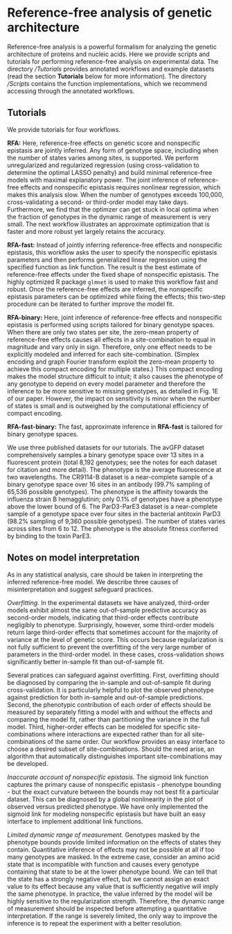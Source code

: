# Reference-free analysis of genetic architecture

Reference-free analysis is a powerful formalism for analyzing the genetic architecture of proteins and nucleic acids. Here we provide scripts and tutorials for performing reference-free analysis on experimental data. The directory */Tutorials* provides annotated workflows and example datasets (read the section **Tutorials** below for more information). The directory */Scripts* contains the function implementations, which we recommend accessing through the annotated workflows.

## Tutorials
We provide tutorials for four workflows.

**RFA:** Here, reference-free effects on genetic score and nonspecific epistasis are jointly inferred. Any form of genotype space, including when the number of states varies among sites, is supported. We perform unregularized and regularized regression (using cross-validation to determine the optimal LASSO penalty) and build minimal reference-free models with maximal explanatory power. The joint inference of reference-free effects and nonspecific epistasis requires nonlinear regression, which makes this analysis slow. When the number of genotypes exceeds 100,000, cross-validating a second- or third-order model may take days. Furthermore, we find that the optimzer can get stuck in local optima when the fraction of genotypes in the dynamic range of measurement is very small. The next workflow illustrates an approximate optimization that is faster and more robust yet largely retains the accuracy.

**RFA-fast:** Instead of jointly inferring reference-free effects and nonspecific epistasis, this workflow asks the user to specify the nonspecific epistasis parameters and then performs generalized linear regression using the specified function as link function. The result is the best estimate of reference-free effects under the fixed shape of nonspecific epistasis. The highly optimized R package `glmnet` is used to make this workflow fast and robust. Once the reference-free effects are inferred, the nonspecific epistasis parameters can be optimized while fixing the effects; this two-step procedure can be iterated to further improve the model fit.

**RFA-binary:** Here, joint inference of reference-free effects and nonspecific epistasis is performed using scripts tailored for binary genotype spaces. When there are only two states per site, the zero-mean property of reference-free effects causes all effects in a site-combination to equal in magnitude and vary only in sign. Therefore, only one effect needs to be explicitly modeled and inferred for each site-combination. (Simplex encoding and graph Fourier transform exploit the zero-mean property to achieve this compact encoding for multiple states.) This compact encoding makes the model structure difficult to intuit; it also causes the phenotype of any genotype to depend on every model parameter and therefore the inference to be more sensitive to missing genotypes, as detailed in Fig. 1E of our paper. However, the impact on sensitivity is minor when the number of states is small and is outweighed by the computational efficiency of compact encoding.

**RFA-fast-binary:** The fast, approximate inference in **RFA-fast** is tailored for binary genotype spaces.

We use three published datasets for our tutorials. The avGFP dataset comprehensively samples a binary genotype space over 13 sites in a fluorescent protein (total 8,192 genotypes; see the notes for each dataset for citation and more detail). The phenotype is the average fluorescence at two wavelengths. The CR9114-B dataset is a near-complete sample of a binary genotype space over 16 sites in an antibody (99.7% sampling of 65,536 possible genotypes). The phenotype is the affinity towards the influenza strain B hemagglutinin; only 0.1% of genotypes have a phenotype above the lower bound of 6. The ParD3-ParE3 dataset is a near-complete sample of a genotype space over four sites in the bacterial antitoxin ParD3 (98.2% sampling of 9,360 possible genotypes). The number of states varies across sites from 6 to 12. The phenotype is the absolute fitness conferred by binding to the toxin ParE3.

## Notes on model interpretation

As in any statistical analysis, care should be taken in interpreting the inferred reference-free model. We describe three causes of misinterpretation and suggest safeguard practices.

*Overfitting.* In the experimental datasets we have analyzed, third-order models exhibit almost the same out-of-sample predictive accuracy as second-order models, indicating that third-order effects contribute negligibly to phenotype. Surprisingly, however, some third-order models return large third-order effects that sometimes account for the majority of variance at the level of genetic score. This occurs because regularization is not fully sufficient to prevent the overfitting of the very large number of parameters in the third-order model. In these cases, cross-validation shows significantly better in-sample fit than out-of-sample fit.

Several pratices can safeguard against overfitting. First, overfitting should be diagnosed by comparing the in-sample and out-of-sample fit during cross-validation. It is particularly helpful to plot the observed phenotype against prediction for both in-sample and out-of-sample predictions. Second, the phenotypic contribution of each order of effects should be measured by separately fitting a model with and without the effects and comparing the model fit, rather than partitioning the variance in the full model. Third, higher-order effects can be modeled for specific site-combinations where interactions are expected rather than for all site-combinations of the same order. Our workflow provides an easy interface to choose a desired subset of site-combinations. Should the need arise, an algorithm that automatically distinguishes important site-combinations may be developed.

*Inaccurate account of nonspecific epistasis.* The sigmoid link function captures the primary cause of nonspecific epistasis - phenotype bounding - but the exact curvature between the bounds may not best fit a particular dataset. This can be diagnosed by a global nonlinearity in the plot of observed versus predicted phenotype. We have only implemented the sigmoid link for modeling nonspecific epistasis but have built an easy interface to implement additional link functions.

*Limited dynamic range of measurement.* Genotypes masked by the phenotype bounds provide limited information on the effects of states they contain. Quantitative inference of effects may not be possible at all if too many genotypes are masked. In the extreme case, consider an amino acid state that is incompatible with function and causes every genotype containing that state to be at the lower phenotype bound. We can tell that the state has a strongly negative effect, but we cannot assign an exact value to its effect because any value that is sufficiently negative will imply the same phenotype. In practice, the value inferred by the model will be highly sensitive to the regularization strength. Therefore, the dynamic range of measurement should be inspected before attempting a quantitative interpretation. If the range is severely limited, the only way to improve the inference is to repeat the experiment with a better resolution.
